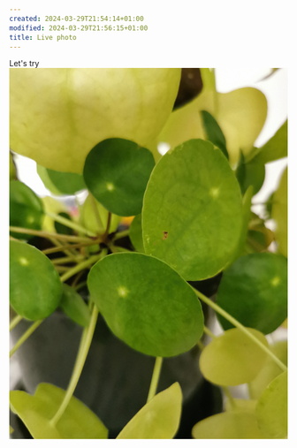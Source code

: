 ```yaml
---
created: 2024-03-29T21:54:14+01:00
modified: 2024-03-29T21:56:15+01:00
title: Live photo
---
```


Let's try ![Image](./1bed0fac12cf4586dab43c14c4babcb5.jpg)
